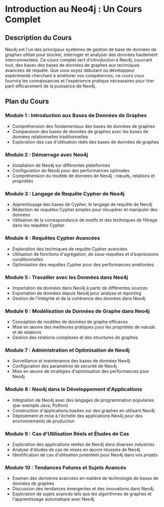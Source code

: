 # Introduction au Neo4j : Un Cours Complet

## Description du Cours
Neo4j est l'un des principaux systèmes de gestion de base de données de graphes utilisé pour stocker, interroger et analyser des données hautement interconnectées. Ce cours complet sert d'introduction à Neo4j, couvrant tout, des bases des bases de données de graphes aux techniques avancées de requête. Que vous soyez débutant ou développeur expérimenté cherchant à améliorer vos compétences, ce cours vous fournira les connaissances et l'expérience pratique nécessaires pour tirer parti efficacement de la puissance de Neo4j.

## Plan du Cours

### Module 1 : Introduction aux Bases de Données de Graphes
- Compréhension des fondamentaux des bases de données de graphes
- Comparaison des bases de données de graphes avec les bases de données relationnelles traditionnelles
- Exploration des cas d'utilisation réels des bases de données de graphes

### Module 2 : Démarrage avec Neo4j
- Installation de Neo4j sur différentes plateformes
- Configuration de Neo4j pour des performances optimales
- Compréhension du modèle de données de Neo4j : nœuds, relations et propriétés

### Module 3 : Langage de Requête Cypher de Neo4j
- Apprentissage des bases de Cypher, le langage de requête de Neo4j
- Rédaction de requêtes Cypher simples pour récupérer et manipuler des données
- Utilisation de la correspondance de motifs et des techniques de filtrage dans les requêtes Cypher

### Module 4 : Requêtes Cypher Avancées
- Exploration des techniques de requête Cypher avancées
- Utilisation de fonctions d'agrégation, de sous-requêtes et d'expressions conditionnelles
- Optimisation des requêtes Cypher pour des performances améliorées

### Module 5 : Travailler avec les Données dans Neo4j
- Importation de données dans Neo4j à partir de différentes sources
- Exportation de données depuis Neo4j pour analyse et reporting
- Gestion de l'intégrité et de la cohérence des données dans Neo4j

### Module 6 : Modélisation de Données de Graphe dans Neo4j
- Conception de modèles de données de graphe efficaces
- Mise en œuvre des meilleures pratiques pour les propriétés de nœuds et de relations
- Gestion des relations complexes et des structures de graphes

### Module 7 : Administration et Optimisation de Neo4j
- Surveillance et maintenance des bases de données Neo4j
- Configuration des paramètres de sécurité de Neo4j
- Mise en œuvre de stratégies d'optimisation des performances pour Neo4j

### Module 8 : Neo4j dans le Développement d'Applications
- Intégration de Neo4j avec des langages de programmation populaires (par exemple Java, Python)
- Construction d'applications basées sur des graphes en utilisant Neo4j
- Déploiement et mise à l'échelle des applications Neo4j pour des environnements de production

### Module 9 : Cas d'Utilisation Réels et Études de Cas
- Exploration des applications réelles de Neo4j dans diverses industries
- Analyse d'études de cas de mises en œuvre réussies de Neo4j
- Identification de cas d'utilisation potentiels pour Neo4j dans vos projets

### Module 10 : Tendances Futures et Sujets Avancés
- Examen des dernières avancées en matière de technologie de bases de données de graphes
- Discussion des tendances émergentes et des innovations dans Neo4j
- Exploration de sujets avancés tels que les algorithmes de graphes et l'apprentissage automatique avec Neo4j
